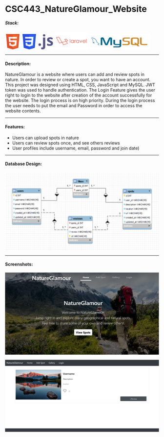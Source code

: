 # CSC443_NatureGlamour_Website

##### Stack:

<p align='left'>
<img src='./Resources/html.svg' width='50' alt=''>
<img src='./Resources/css.svg' width='50' alt=''>
<img src='./Resources/javascript.svg' height='50' alt=''>
<img src='./Resources/laravel.svg' height='55' alt=''>
<img src='./Resources/mysql.svg' height='50' alt=''>
</p>


---

#### Description:
NatureGlamour is a website where users can add
and review spots in nature. In order to review or create a
spot, you want to have an account. This project
was designed using HTML, CSS, JavaScript and MySQL. JWT token was used to handle authentication.
The Login Feature gives the user right to login to the
website after creation of the account successfully for the
website. The login process is on high priority. During the
login process the user needs to put the email and
Password in order to access the website contents.

---


#### Features:
* Users can upload spots in nature
* Users can review spots once, and see others reviews
* User profiles include username, email, password and join date)

---

#### Database Design:

![](./Resources/er-diagram.png)

---

#### Screenshots:

![](./Resources/home.png)

![](./Resources/gallery.png)


